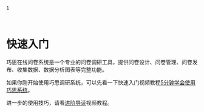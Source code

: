 ```index
1
```
```tag

```
```summary
```


# 快速入门

巧思在线问卷系统是一个专业的问卷调研工具，提供问卷设计、问卷管理、问卷发布、收集数据、数据分析图表等完整功能。

如果你刚开始使用巧思调研系统，可以先看一下快速入门视频教程[5分钟学会使用巧思系统](./five-minites.md)。

进一步的使用技巧，请看[进阶导读](./dive-into.md)视频教程。
